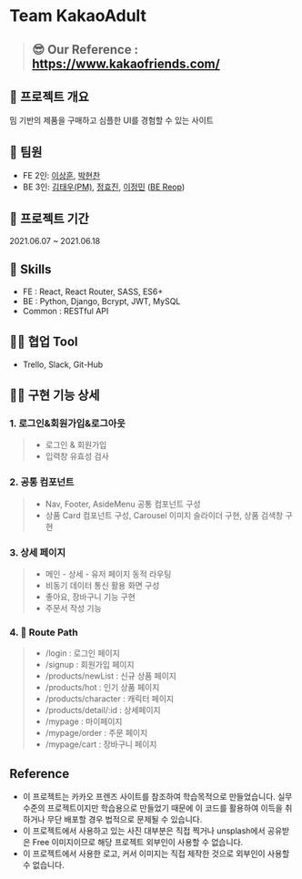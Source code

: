 # Team KakaoAdult

> ## 😎 Our Reference : https://www.kakaofriends.com/

## 💬 프로젝트 개요
밈 기반의 제품을 구매하고 심플한 UI를 경험할 수 있는 사이트 

## 👫 팀원

- FE 2인: [이상훈](), [박현찬]()
- BE 3인: [김태우(PM)](), [정효진](), [이정민]() ([BE Reop](https://github.com/wecode-bootcamp-korea/21-1st-KaKa0Adult-backend))

## 📅 프로젝트 기간

2021.06.07 ~ 2021.06.18

## 🔧 Skills

- FE : React, React Router, SASS, ES6+
- BE : Python, Django, Bcrypt, JWT, MySQL
- Common : RESTful API

## 🐱‍👤 협업 Tool

- Trello, Slack, Git-Hub


## 👍🏻 구현 기능 상세

### 1. 로그인&회원가입&로그아웃

> - 로그인 & 회원가입 
> - 입력창 유효성 검사 

### 2. 공통 컴포넌트

> - Nav, Footer, AsideMenu 공통 컴포넌트 구성 
> - 상품 Card 컴포넌트 구성, Carousel 이미지 슬라이더 구현, 상품 검색창 구현

### 3. 상세 페이지

> - 메인 - 상세 - 유저 페이지 동적 라우팅
> - 비동기 데이터 통신 활용 화면 구성
> - 좋아요, 장바구니 기능 구현
> - 주문서 작성 기능

### 4. 📎 Route Path

> - /login : 로그인 페이지
> - /signup : 회원가입 페이지
> - /products/newList : 신규 상품 페이지
> - /products/hot : 인기 상품 페이지
> - /products/character : 캐릭터 페이지
> - /products/detail/:id : 상세페이지
> - /mypage : 마이페이지
> - /mypage/order : 주문 페이지
> - /mypage/cart : 장바구니 페이지

## Reference

- 이 프로젝트는 카카오 프렌즈 사이트를 참조하여 학습목적으로 만들었습니다. 실무수준의 프로젝트이지만 학습용으로 만들었기 때문에 이 코드를 활용하여 이득을 취하거나 무단 배포할 경우 법적으로 문제될 수 있습니다.
- 이 프로젝트에서 사용하고 있는 사진 대부분은 직접 찍거나 unsplash에서 공유받은 Free 이미지이므로 해당 프로젝트 외부인이 사용할 수 없습니다.
- 이 프로젝트에서 사용한 로고, 커서 이미지는 직접 제작한 것으로 외부인이 사용할 수 없습니다.
